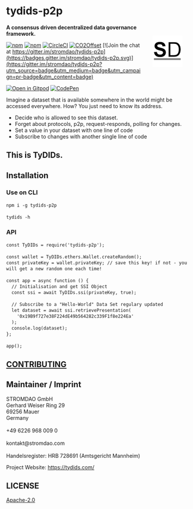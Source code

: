 # tydids-p2p

<a href="https://stromdao.de/" target="_blank" title="STROMDAO - Digital Energy Infrastructure"><img src="./static/stromdao.png" align="right" height="85px" hspace="30px" vspace="30px"></a>

**A consensus driven decentralized data governance framework.**

[![npm](https://img.shields.io/npm/dt/tydids-p2p.svg)](https://www.npmjs.com/package/tydids-p2p)
[![npm](https://img.shields.io/npm/v/tydids-p2p.svg)](https://www.npmjs.com/package/tydids-p2p)
[![CircleCI](https://circleci.com/gh/energychain/tydids-p2p/tree/main.svg?style=svg)](https://circleci.com/gh/energychain/tydids-p2p/tree/main)
[![CO2Offset](https://api.corrently.io/v2.0/ghgmanage/statusimg?host=tydids-p2p&svg=1)](https://co2offset.io/badge.html?host=tydids-p2p)
[![Join the chat at https://gitter.im/stromdao/tydids-p2p](https://badges.gitter.im/stromdao/tydids-p2p.svg)](https://gitter.im/stromdao/tydids-p2p?utm_source=badge&utm_medium=badge&utm_campaign=pr-badge&utm_content=badge)

[![Open in Gitpod](https://gitpod.io/button/open-in-gitpod.svg)](https://gitpod.io/#https://github.com/energychain/tydids-p2p)
[![CodePen]((https://img.shields.io/badge/Codepen-000000?style=for-the-badge&logo=codepen&logoColor=white))](https://codepen.io/zoernert/pen/wvPmOvw)

Imagine a dataset that is available somewhere in the world might be accessed everywhere. How? You just need to know its address.
- Decide who is allowed to see this dataset.
- Forget about protocols, p2p, request-responds, polling for changes.
- Set a value in your dataset with one line of code
- Subscribe to changes with another single line of code

## This is TyDIDs.

## Installation

### Use on CLI

```shell
npm i -g tydids-p2p

tydids -h
```

### API

```shell
const TyDIDs = require('tydids-p2p');

const wallet = TyDIDs.ethers.Wallet.createRandom();
const privateKey = wallet.privateKey; // save this key! if not - you will get a new random one each time!

const app = async function () {
  // Initialisation and get SSI Object
  const ssi = await TyDIDs.ssi(privateKey, true);

  // Subscribe to a "Hello-World" Data Set regulary updated
  let dataset = await ssi.retrievePresentation(
    '0x19B9f727e38F224dE49b564282c339F1f8e224Ea'
  );
  console.log(dataset);
};

app();

```

## [CONTRIBUTING](https://github.com/energychain/tydids-p2p/blob/main/CONTRIBUTING.md)


## Maintainer / Imprint

<addr>
STROMDAO GmbH  <br/>
Gerhard Weiser Ring 29  <br/>
69256 Mauer  <br/>
Germany  <br/>
  <br/>
+49 6226 968 009 0  <br/>
  <br/>
kontakt@stromdao.com  <br/>
  <br/>
Handelsregister: HRB 728691 (Amtsgericht Mannheim)
</addr>

Project Website: https://tydids.com/

## LICENSE
[Apache-2.0](./LICENSE)
